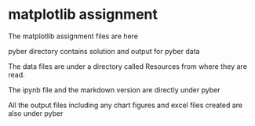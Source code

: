 # matplotlib assignment

The matplotlib assignment files are here

pyber directory contains solution and output for pyber data

The data files are under a directory called Resources from where they are read.

The ipynb file and the markdown version are directly under pyber

All the output files including any chart figures and excel files created are also under pyber
